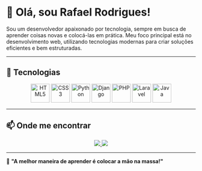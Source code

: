 # 👋 Olá, sou Rafael Rodrigues!

Sou um desenvolvedor apaixonado por tecnologia, sempre em busca de aprender coisas novas e colocá-las em prática. Meu foco principal está no desenvolvimento web, utilizando tecnologias modernas para criar soluções eficientes e bem estruturadas.  

---

## 🚀 Tecnologias  

<div align="center">
    <img src="https://cdn.jsdelivr.net/gh/devicons/devicon/icons/html5/html5-original.svg" alt="HTML5" width="50px" height="50px"/>
    <img src="https://cdn.jsdelivr.net/gh/devicons/devicon/icons/css3/css3-original.svg" alt="CSS3" width="50px" height="50px"/>
    <img src="https://cdn.jsdelivr.net/gh/devicons/devicon/icons/python/python-original.svg" alt="Python" width="50px" height="50px"/>
    <img src="https://cdn.worldvectorlogo.com/logos/django.svg" alt="Django" width="50px" height="50px"/>
    <img src="https://cdn.jsdelivr.net/gh/devicons/devicon/icons/php/php-original.svg" alt="PHP" width="50px" height="50px"/>
    <img src="https://upload.wikimedia.org/wikipedia/commons/9/9a/Laravel.svg" alt="Laravel" width="50px" height="50px"/>
    <img src="https://cdn.jsdelivr.net/gh/devicons/devicon/icons/java/java-original.svg" alt="Java" width="50px" height="50px"/>
</div>

---

## 📫 Onde me encontrar  

<div align="center">
    <a href="https://www.linkedin.com/in/rafael-rodrigues-1603282a5/" target="_blank">
        <img src="https://img.shields.io/badge/LinkedIn-0077B5?style=for-the-badge&logo=linkedin&logoColor=white" />
    </a>
    <a href="https://www.instagram.com/seu-instagram-aqui" target="_blank">
        <img src="https://img.shields.io/badge/Instagram-E4405F?style=for-the-badge&logo=instagram&logoColor=white" />
    </a>
</div>

---

🎯 **"A melhor maneira de aprender é colocar a mão na massa!"**  

